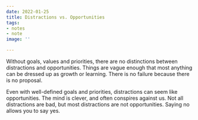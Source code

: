 ```yaml
---
date: 2022-01-25
title: Distractions vs. Opportunities
tags:
- notes
- note
image: ''

---
```

Without goals, values and priorities, there are no distinctions between distractions and opportunities. Things are vague enough that most anything can be dressed up as growth or learning. There is no failure because there is no proposal.

Even with well-defined goals and priorities, distractions can seem like opportunities. The mind is clever, and often conspires against us. Not all distractions are bad, but most distractions are not opportunities. Saying no allows you to say yes.